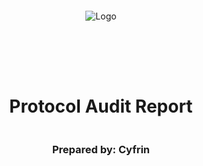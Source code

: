<!DOCTYPE html>
<html>
<head>
<style>
    .full-page {
        width:  100%;
        height:  100vh; /* This will make the div take up the full viewport height */
        display: flex;
        flex-direction: column;
        justify-content: center;
        align-items: center;
    }
    .full-page img {
        max-width:  200;
        max-height:  200;
        margin-bottom: 5rem;
    }
    .full-page div{
        display: flex;
        flex-direction: column;
        justify-content: center;
        align-items: center;
    }
</style>
</head>
<body>

<div class="full-page">
    <img src="./logo.svg" alt="Logo">
    <div>
    <h1>Protocol Audit Report</h1>
    <h3>Prepared by: Cyfrin</h3>
    </div>
</div>

</body>
</html>

<!-- Your report starts here! -->

# Table of Contents

- [Table of Contents](#table-of-contents)
- [Protocol Summary](#protocol-summary)
- [Disclaimer](#disclaimer)
- [Risk Classification](#risk-classification)
- [Audit Details](#audit-details)
  - [Scope](#scope)
  - [Roles](#roles)
- [Executive Summary](#executive-summary)
  - [Issues found](#issues-found)
- [Findings](#findings)
- [High](#high)
- [Medium](#medium)
- [Low](#low)
- [Informational](#informational)
- [Gas](#gas)

# Protocol Summary

Protocol does X, Y, Z

# Disclaimer

The YOUR_NAME_HERE team makes all effort to find as many vulnerabilities in the code in the given time period, but holds no responsibilities for the findings provided in this document. A security audit by the team is not an endorsement of the underlying business or product. The audit was time-boxed and the review of the code was solely on the security aspects of the Solidity implementation of the contracts.

# Risk Classification

|            |        | Impact |        |     |
| ---------- | ------ | ------ | ------ | --- |
|            |        | High   | Medium | Low |
|            | High   | H      | H/M    | M   |
| Likelihood | Medium | H/M    | M      | M/L |
|            | Low    | M      | M/L    | L   |

We use the [CodeHawks](https://docs.codehawks.com/hawks-auditors/how-to-evaluate-a-finding-severity) severity matrix to determine severity. See the documentation for more details.

# Audit Details

## Scope

## Roles

# Executive Summary

## Issues found

# Findings

# High

# Medium

# Low

# Informational

# Gas
